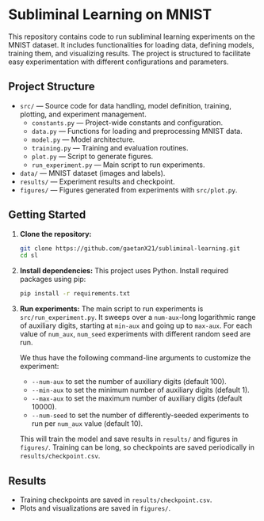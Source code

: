 # Subliminal Learning on MNIST

This repository contains code to run subliminal learning experiments on the MNIST dataset. It includes functionalities for loading data, defining models, training them, and visualizing results. The project is structured to facilitate easy experimentation with different configurations and parameters.

## Project Structure

- `src/` — Source code for data handling, model definition, training, plotting, and experiment management.
  - `constants.py` — Project-wide constants and configuration.
  - `data.py` — Functions for loading and preprocessing MNIST data.
  - `model.py` — Model architecture.
  - `training.py` — Training and evaluation routines.
  - `plot.py` — Script to generate figures.
  - `run_experiment.py` — Main script to run experiments.
- `data/` — MNIST dataset (images and labels).
- `results/` — Experiment results and checkpoint.
- `figures/` — Figures generated from experiments with `src/plot.py`.

## Getting Started

1. **Clone the repository:**
   ```bash
   git clone https://github.com/gaetanX21/subliminal-learning.git
   cd sl
   ```
2. **Install dependencies:**
   This project uses Python. Install required packages using pip:
   ```bash
   pip install -r requirements.txt
   ```

4. **Run experiments:**
    The main script to run experiments is `src/run_experiment.py`.
    It sweeps over a `num-aux`-long logarithmic range of auxiliary digits,
    starting at `min-aux` and going up to `max-aux`.
    For each value of `num_aux`, `num_seed` experiments with different random seed are run.

    We thus have the following command-line arguments to customize the experiment:
    - `--num-aux` to set the number of auxiliary digits (default 100).
    - `--min-aux` to set the minimum number of auxiliary digits (default 1).
    - `--max-aux` to set the maximum number of auxiliary digits (default 10000).
    - `--num-seed` to set the number of differently-seeded experiments to run per `num_aux` value (default 10).

   This will train the model and save results in `results/` and figures in `figures/`.
   Training can be long, so checkpoints are saved periodically in `results/checkpoint.csv`.

## Results
- Training checkpoints are saved in `results/checkpoint.csv`.
- Plots and visualizations are saved in `figures/`.